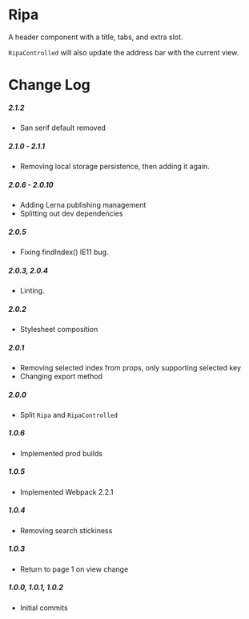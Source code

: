 # Ripa

A header component with a title, tabs, and extra slot.

`RipaControlled` will also update the address bar with the current view.

# Change Log

##### 2.1.2
- San serif default removed

##### 2.1.0 - 2.1.1
- Removing local storage persistence, then adding it again.

##### 2.0.6 - 2.0.10
- Adding Lerna publishing management
- Splitting out dev dependencies

##### 2.0.5
- Fixing findIndex() IE11 bug.

##### 2.0.3, 2.0.4
- Linting.

##### 2.0.2
- Stylesheet composition

##### 2.0.1
- Removing selected index from props, only supporting selected key
- Changing export method

##### 2.0.0
- Split `Ripa` and `RipaControlled`

##### 1.0.6
- Implemented prod builds

##### 1.0.5
- Implemented Webpack 2.2.1

##### 1.0.4
- Removing search stickiness

##### 1.0.3
- Return to page 1 on view change

##### 1.0.0, 1.0.1, 1.0.2
- Initial commits

